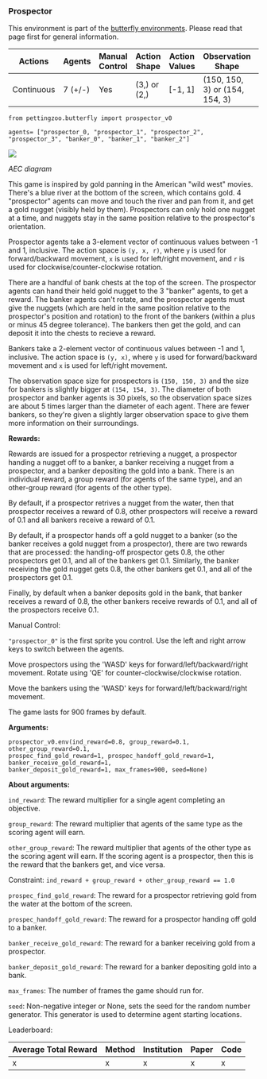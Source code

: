 
### Prospector

This environment is part of the [butterfly environments](../butterfly.md). Please read that page first for general information.

| Actions    | Agents  | Manual Control | Action Shape          | Action Values       | Observation Shape              | Observation Values        | Num States |
|------------|---------|----------------|-----------------------|---------------------|--------------------------------|---------------------------|------------|
| Continuous | 7 (+/-) | Yes            | (3,) or (2,)          | [-1, 1]             | (150, 150, 3) or (154, 154, 3) | (0, 255)                  | ?          |

`from pettingzoo.butterfly import prospector_v0`

`agents= ["prospector_0, "prospector_1", "prospector_2", "prospector_3", "banker_0", "banker_1", "banker_2"]`

![](butterfly_prospector.gif)

*AEC diagram*

This game is inspired by gold panning in the American "wild west" movies. There's a blue river at 
the bottom of the screen, which contains gold. 4 "prospector" agents can move and touch the river 
and pan from it, and get a gold nugget (visibly held by them). Prospectors can
only hold one nugget at a time, and nuggets stay in the same position relative to the prospector's
orientation.

Prospector agents take a 3-element vector of continuous values between -1 and 1, inclusive. 
The action space is `(y, x, r)`, where `y` is used for forward/backward movement, 
`x` is used for left/right movement, and `r` is used for clockwise/counter-clockwise rotation.

There are a handful of bank chests at the top of the screen. The prospector agents can hand their 
held gold nugget to the 3 "banker" agents, to get a reward. The banker agents can't rotate, 
and the prospector agents must give the nuggets (which are held in the same
position relative to the prospector's position and rotation) to the 
front of the bankers (within a plus or minus 45 degree tolerance). 
The bankers then get the gold, and can deposit it into the chests to recieve a reward. 

Bankers take a 2-element vector of continuous values between -1 and 1, inclusive.
The action space is `(y, x)`, where
`y` is used for forward/backward movement and `x` is used for left/right movement.

The observation space size for prospectors
is `(150, 150, 3)` and the size for
bankers is slightly bigger at
`(154, 154, 3)`. The diameter of both
prospector and banker agents is 30 pixels, so
the observation space sizes are about 5 times larger
than the diameter of each agent. There are fewer
bankers, so they're given a slightly
larger observation space to give them more
information on their surroundings.

**Rewards:**

Rewards are issued for a prospector retrieving a nugget, a prospector handing
a nugget off to a banker, a banker receiving a nugget from a prospector, 
and a banker depositing the gold into a bank. There is
an individual reward, a group reward (for agents of the same type), and
an other-group reward (for agents of the other type).

By default, if a prospector retrives a nugget from the water, then 
that prospector receives a reward of
0.8, other
prospectors will
receive a reward of 0.1 and
all bankers receive a reward of 
0.1. 

By default, if a prospector
hands off a gold nugget to a banker (so the banker receives a gold nugget
from a prospector), there are two rewards that are processed:
the handing-off prospector gets 0.8,
the other prospectors get 0.1, and
all of the bankers get 0.1.
Similarly, the banker receiving the gold nugget gets
0.8, the other bankers
get 0.1, and
all of the prospectors get 
0.1. 

Finally, by default when a banker deposits gold in the bank, 
that banker receives a reward of
0.8, the other bankers
receive rewards of 0.1, and
all of the prospectors receive
0.1.

Manual Control:

`"prospector_0"` is the first sprite you control. Use the left and
right arrow keys to switch between the agents.

Move prospectors using the 'WASD' keys for forward/left/backward/right movement.
Rotate using 'QE' for counter-clockwise/clockwise rotation.

Move the bankers using the 'WASD' keys for forward/left/backward/right movement.

The game lasts for 900 frames by default.

**Arguments:**

```
prospector_v0.env(ind_reward=0.8, group_reward=0.1, other_group_reward=0.1, 
prospec_find_gold_reward=1, prospec_handoff_gold_reward=1, banker_receive_gold_reward=1,
banker_deposit_gold_reward=1, max_frames=900, seed=None)
```

**About arguments:**

`ind_reward`: The reward multiplier for a single agent completing an objective.

`group_reward`: The reward multiplier that agents of the same type
as the scoring agent will earn.

`other_group_reward`: The reward multiplier that agents of the other type
as the scoring agent will earn. If the scoring agent is a prospector,
then this is the reward that the bankers get, and vice versa.

Constraint: `ind_reward + group_reward + other_group_reward == 1.0`

`prospec_find_gold_reward`: The reward for a prospector
retrieving gold from the water at the bottom of the screen.

`prospec_handoff_gold_reward`: The reward for a prospector
handing off gold to a banker.

`banker_receive_gold_reward`: The reward for a banker receiving
gold from a prospector.

`banker_deposit_gold_reward`: The reward for a banker depositing
gold into a bank.

`max_frames`: The number of frames the game should run for.

`seed`: Non-negative integer or None, sets the seed for the random
number generator. This generator is used to determine
agent starting locations.

Leaderboard:

| Average Total Reward | Method | Institution | Paper | Code |
|----------------------|--------|-------------|-------|------|
| x                    | x      | x           | x     | x    |
